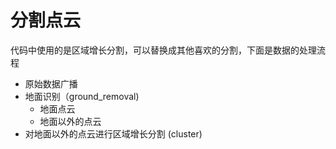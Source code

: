 # 分割点云  
代码中使用的是区域增长分割，可以替换成其他喜欢的分割，下面是数据的处理流程

- 原始数据广播
- 地面识别（ground_removal)
  - 地面点云
  - 地面以外的点云
- 对地面以外的点云进行区域增长分割 (cluster)